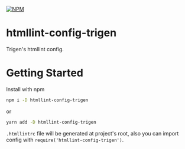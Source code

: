 [![NPM](https://nodei.co/npm/htmllint-config-trigen.png?downloads=true&downloadRank=true&stars=true)](https://nodei.co/npm/htmllint-config-trigen/)

# htmllint-config-trigen

Trigen's htmllint config.

# Getting Started

 Install with npm
```bash
npm i -D htmllint-config-trigen
```
or
```bash
yarn add -D htmllint-config-trigen
```

`.htmllintrc` file will be generated at project's root, also you can import config with `require('htmllint-config-trigen')`.
